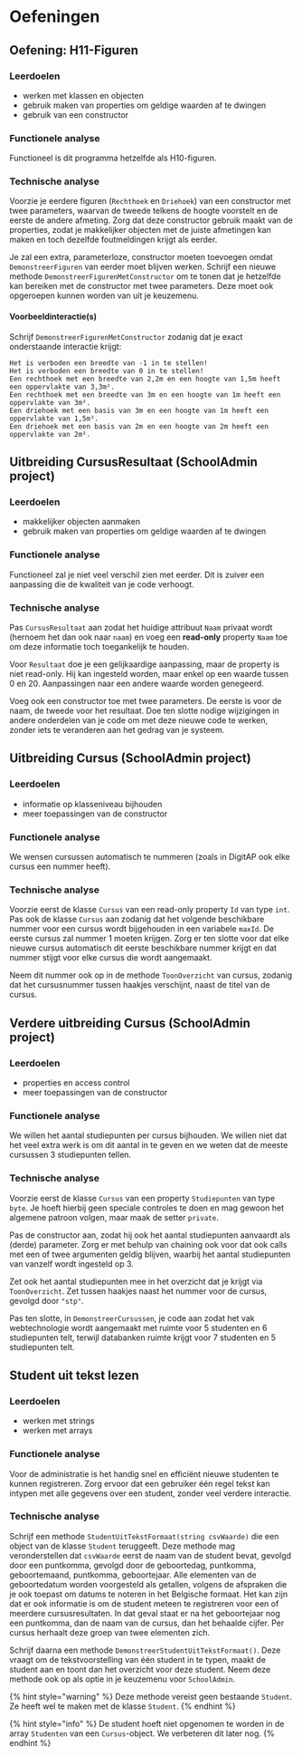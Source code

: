 # Oefeningen

## Oefening: H11-Figuren

### Leerdoelen

* werken met klassen en objecten
* gebruik maken van properties om geldige waarden af te dwingen
* gebruik van een constructor

### Functionele analyse

Functioneel is dit programma hetzelfde als H10-figuren.

### Technische analyse

Voorzie je eerdere figuren \(`Rechthoek` en `Driehoek`\) van een constructor met twee parameters, waarvan de tweede telkens de hoogte voorstelt en de eerste de andere afmeting. Zorg dat deze constructor gebruik maakt van de properties, zodat je makkelijker objecten met de juiste afmetingen kan maken en toch dezelfde foutmeldingen krijgt als eerder.

Je zal een extra, parameterloze, constructor moeten toevoegen omdat `DemonstreerFiguren` van eerder moet blijven werken. Schrijf een nieuwe methode `DemonstreerFigurenMetConstructor` om te tonen dat je hetzelfde kan bereiken met de constructor met twee parameters. Deze moet ook opgeroepen kunnen worden van uit je keuzemenu.

#### Voorbeeldinteractie\(s\)

Schrijf `DemonstreerFigurenMetConstructor` zodanig dat je exact onderstaande interactie krijgt:

```text
Het is verboden een breedte van -1 in te stellen!
Het is verboden een breedte van 0 in te stellen!
Een rechthoek met een breedte van 2,2m en een hoogte van 1,5m heeft een oppervlakte van 3,3m².
Een rechthoek met een breedte van 3m en een hoogte van 1m heeft een oppervlakte van 3m².
Een driehoek met een basis van 3m en een hoogte van 1m heeft een oppervlakte van 1,5m².
Een driehoek met een basis van 2m en een hoogte van 2m heeft een oppervlakte van 2m².
```

## Uitbreiding CursusResultaat \(SchoolAdmin project\)

### Leerdoelen

* makkelijker objecten aanmaken
* gebruik maken van properties om geldige waarden af te dwingen

### Functionele analyse

Functioneel zal je niet veel verschil zien met eerder. Dit is zuiver een aanpassing die de kwaliteit van je code verhoogt.

### Technische analyse

Pas `CursusResultaat` aan zodat het huidige attribuut `Naam` privaat wordt \(hernoem het dan ook naar `naam`\) en voeg een **read-only** property `Naam` toe om deze informatie toch toegankelijk te houden.

Voor `Resultaat` doe je een gelijkaardige aanpassing, maar de property is niet read-only. Hij kan ingesteld worden, maar enkel op een waarde tussen 0 en 20. Aanpassingen naar een andere waarde worden genegeerd.

Voeg ook een constructor toe met twee parameters. De eerste is voor de naam, de tweede voor het resultaat. Doe ten slotte nodige wijzigingen in andere onderdelen van je code om met deze nieuwe code te werken, zonder iets te veranderen aan het gedrag van je systeem.

## Uitbreiding Cursus \(SchoolAdmin project\)

### Leerdoelen

* informatie op klasseniveau bijhouden
* meer toepassingen van de constructor

### Functionele analyse

We wensen cursussen automatisch te nummeren \(zoals in DigitAP ook elke cursus een nummer heeft\).

### Technische analyse

Voorzie eerst de klasse `Cursus` van een read-only property `Id` van type `int`. Pas ook de klasse `Cursus` aan zodanig dat het volgende beschikbare nummer voor een cursus wordt bijgehouden in een variabele `maxId`. De eerste cursus zal nummer 1 moeten krijgen. Zorg er ten slotte voor dat elke nieuwe cursus automatisch dit eerste beschikbare nummer krijgt en dat nummer stijgt voor elke cursus die wordt aangemaakt.

Neem dit nummer ook op in de methode `ToonOverzicht` van cursus, zodanig dat het cursusnummer tussen haakjes verschijnt, naast de titel van de cursus.

## Verdere uitbreiding Cursus \(SchoolAdmin project\)

### Leerdoelen

* properties en access control
* meer toepassingen van de constructor

### Functionele analyse

We willen het aantal studiepunten per cursus bijhouden. We willen niet dat het veel extra werk is om dit aantal in te geven en we weten dat de meeste cursussen 3 studiepunten tellen.

### Technische analyse

Voorzie eerst de klasse `Cursus` van een property `Studiepunten` van type `byte`. Je hoeft hierbij geen speciale controles te doen en mag gewoon het algemene patroon volgen, maar maak de setter `private`.

Pas de constructor aan, zodat hij ook het aantal studiepunten aanvaardt als \(derde\) parameter. Zorg er met behulp van chaining ook voor dat ook calls met een of twee argumenten geldig blijven, waarbij het aantal studiepunten van vanzelf wordt ingesteld op 3.

Zet ook het aantal studiepunten mee in het overzicht dat je krijgt via `ToonOverzicht`. Zet tussen haakjes naast het nummer voor de cursus, gevolgd door `"stp"`.

Pas ten slotte, in `DemonstreerCursussen`, je code aan zodat het vak webtechnologie wordt aangemaakt met ruimte voor 5 studenten en 6 studiepunten telt, terwijl databanken ruimte krijgt voor 7 studenten en 5 studiepunten telt.

## Student uit tekst lezen

### Leerdoelen

* werken met strings
* werken met arrays

### Functionele analyse

Voor de administratie is het handig snel en efficiënt nieuwe studenten te kunnen registreren. Zorg ervoor dat een gebruiker één regel tekst kan intypen met alle gegevens over een student, zonder veel verdere interactie.

### Technische analyse

Schrijf een methode `StudentUitTekstFormaat(string csvWaarde)` die een object van de klasse `Student` teruggeeft. Deze methode mag veronderstellen dat `csvWaarde` eerst de naam van de student bevat, gevolgd door een puntkomma, gevolgd door de geboortedag, puntkomma, geboortemaand, puntkomma, geboortejaar. Alle elementen van de geboortedatum worden voorgesteld als getallen, volgens de afspraken die je ook toepast om datums te noteren in het Belgische formaat. Het kan zijn dat er ook informatie is om de student meteen te registreren voor een of meerdere cursusresultaten. In dat geval staat er na het geboortejaar nog een puntkomma, dan de naam van de cursus, dan het behaalde cijfer. Per cursus herhaalt deze groep van twee elementen zich.

Schrijf daarna een methode `DemonstreerStudentUitTekstFormaat()`. Deze vraagt om de tekstvoorstelling van één student in te typen, maakt de student aan en toont dan het overzicht voor deze student. Neem deze methode ook op als optie in je keuzemenu voor `SchoolAdmin`.

{% hint style="warning" %}
Deze methode vereist geen bestaande `Student`. Ze heeft wel te maken met de klasse `Student`.
{% endhint %}

{% hint style="info" %}
De student hoeft niet opgenomen te worden in de array `Studenten` van een `Cursus`-object. We verbeteren dit later nog.
{% endhint %}

